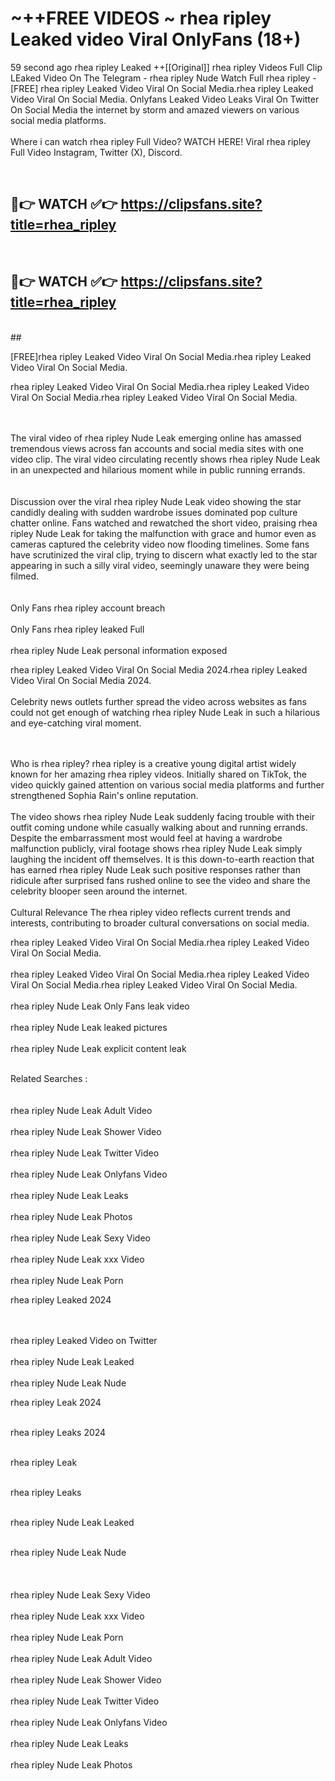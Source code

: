 # ~++FREE VIDEOS ~ rhea ripley Leaked video Viral OnlyFans (18+)<br>


59 second ago rhea ripley Leaked ++[[Original]] rhea ripley Videos Full Clip LEaked Video On The Telegram  - rhea ripley Nude  Watch Full rhea ripley - [FREE] rhea ripley Leaked Video Viral On Social Media.rhea ripley Leaked Video Viral On Social Media.   Onlyfans Leaked Video Leaks Viral On Twitter On Social Media the internet by storm and amazed viewers on various social media platforms. <br><br>
Where i can watch rhea ripley Full Video? WATCH HERE! Viral rhea ripley Full Video Instagram, Twitter (X), Discord. <br>


 <br>

##  🔴👉 WATCH ✅👉  <a href="https://clipsfans.site?title=rhea_ripley&ref=git">https://clipsfans.site?title=rhea_ripley</a> <br>
  <br>

##  🔴👉 WATCH ✅👉  <a href="https://clipsfans.site?title=rhea_ripley&ref=git">https://clipsfans.site?title=rhea_ripley</a> <br>
  <br>
  ##



[FREE]rhea ripley Leaked Video Viral On Social Media.rhea ripley Leaked Video Viral On Social Media. <br>

rhea ripley Leaked Video Viral On Social Media.rhea ripley Leaked Video Viral On Social Media.rhea ripley Leaked Video Viral On Social Media. <br>


  <br>

  <br>
The viral video of rhea ripley Nude Leak emerging online has amassed tremendous views across fan accounts and social media sites with one video clip. The viral video circulating recently shows rhea ripley Nude Leak in an unexpected and hilarious moment while in public running errands.<br>
<br>


<br>
Discussion over the viral rhea ripley Nude Leak video showing the star candidly dealing with sudden wardrobe issues dominated pop culture chatter online. Fans watched and rewatched the short video, praising rhea ripley Nude Leak for taking the malfunction with grace and humor even as cameras captured the celebrity video now flooding timelines. Some fans have scrutinized the viral clip, trying to discern what exactly led to the star appearing in such a silly viral video, seemingly unaware they were being filmed.<br>
<br>
<br> 
Only Fans rhea ripley account breach<br>
<br>
Only Fans rhea ripley leaked Full <br>
<br>
rhea ripley Nude Leak personal information exposed<br>

rhea ripley Leaked Video Viral On Social Media 2024.rhea ripley Leaked Video Viral On Social Media 2024. <br>
<br>
Celebrity news outlets further spread the video across websites as fans could not get enough of watching rhea ripley Nude Leak in such a hilarious and eye-catching viral moment.<br>
<br>

<br>
Who is rhea ripley? rhea ripley is a creative young digital artist widely known for her amazing rhea ripley videos. Initially shared on TikTok, the video quickly gained attention on various social media platforms and further strengthened Sophia Rain's online reputation.<br>
<br>
The video shows rhea ripley Nude Leak suddenly facing trouble with their outfit coming undone while casually walking about and running errands. Despite the embarrassment most would feel at having a wardrobe malfunction publicly, viral footage shows rhea ripley Nude Leak simply laughing the incident off themselves. It is this down-to-earth reaction that has earned rhea ripley Nude Leak such positive responses rather than ridicule after surprised fans rushed online to see the video and share the celebrity blooper seen around the internet.<br>
<br>
Cultural Relevance The rhea ripley video reflects current trends and interests, contributing to broader cultural conversations on social media.<br>

rhea ripley Leaked Video Viral On Social Media.rhea ripley Leaked Video Viral On Social Media.<br>
<br>
rhea ripley Leaked Video Viral On Social Media.rhea ripley Leaked Video Viral On Social Media.rhea ripley Leaked Video Viral On Social Media.<br>
<br>
rhea ripley Nude Leak Only Fans leak video<br>
<br>
rhea ripley Nude Leak leaked pictures<br>
<br>
rhea ripley Nude Leak explicit content leak<br>


<br>
Related Searches :<br>
<br>

<br>
rhea ripley Nude Leak Adult Video<br>
<br>
rhea ripley Nude Leak Shower Video<br>
<br>
rhea ripley Nude Leak Twitter Video<br>
<br>
rhea ripley Nude Leak Onlyfans Video<br>
<br>
rhea ripley Nude Leak Leaks<br>
<br>
rhea ripley Nude Leak Photos<br>

<br>
rhea ripley Nude Leak Sexy Video<br>
<br>
rhea ripley Nude Leak xxx Video<br>
<br>
rhea ripley Nude Leak Porn<br>

rhea ripley  Leaked 2024 <br> <br>
<br>

rhea ripley Leaked Video on Twitter <br>
<br>
rhea ripley Nude Leak Leaked<br>
<br>
rhea ripley Nude Leak Nude<br>


rhea ripley  Leak 2024 <br> <br>



rhea ripley  Leaks 2024 <br> <br>



 
rhea ripley  Leak<br> <br>



rhea ripley  Leaks<br> <br>


rhea ripley Nude Leak Leaked<br> <br>

rhea ripley Nude Leak Nude<br> <br>
<br> <br>
rhea ripley Nude Leak Sexy Video
<br> <br>
rhea ripley Nude Leak xxx Video
<br> <br>
rhea ripley Nude Leak Porn
<br> <br>
rhea ripley Nude Leak Adult Video
<br> <br>
rhea ripley Nude Leak Shower Video
<br> <br>
rhea ripley Nude Leak Twitter Video
<br> <br>
rhea ripley Nude Leak Onlyfans Video
<br> <br>
rhea ripley Nude Leak Leaks
<br> <br>
rhea ripley Nude Leak Photos






</p>




 



</p>










